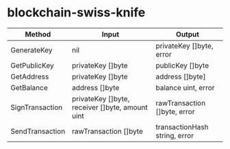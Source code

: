 # blockchain-swiss-knife

| Method | Input | Output |
| ------ | ------ | ------ |
| GenerateKey | nil | privateKey []byte, error |
| GetPublicKey | privateKey []byte | publicKey []byte |
| GetAddress | privateKey []byte | address []byte] |
| GetBalance | address []byte | balance uint, error |
| SignTransaction | privateKey []byte, receiver []byte, amount uint | rawTransaction []byte, error |
| SendTransaction | rawTransaction []byte | transactionHash string, error |
